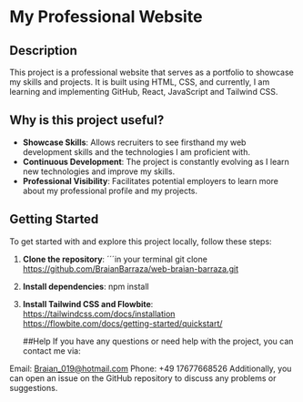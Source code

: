 # My Professional Website

## Description

This project is a professional website that serves as a portfolio to showcase my skills and projects. It is built using HTML, CSS, and currently, I am learning and implementing GitHub, React, JavaScript and Tailwind CSS.

## Why is this project useful?

- **Showcase Skills**: Allows recruiters to see firsthand my web development skills and the technologies I am proficient with.
- **Continuous Development**: The project is constantly evolving as I learn new technologies and improve my skills.
- **Professional Visibility**: Facilitates potential employers to learn more about my professional profile and my projects.

## Getting Started

To get started with and explore this project locally, follow these steps:

1. **Clone the repository**:
   ´´´in your terminal
   git clone https://github.com/BraianBarraza/web-braian-barraza.git

2. **Install dependencies**:
   npm install
   
4. **Install Tailwind CSS and Flowbite**:
   https://tailwindcss.com/docs/installation
   https://flowbite.com/docs/getting-started/quickstart/

   ##Help
If you have any questions or need help with the project, you can contact me via:

Email: Braian_019@hotmail.com
Phone: +49 17677668526
Additionally, you can open an issue on the GitHub repository to discuss any problems or suggestions.
